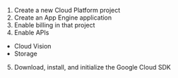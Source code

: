 1) Create a new Cloud Platform project
2) Create an App Engine application
3) Enable billing in that project
4) Enable APIs
* Cloud Vision
* Storage
5) Download, install, and initialize the Google Cloud SDK
